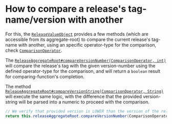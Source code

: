 # How to compare a release's tag-name/version with another

For this, the [`ReleaseValueObject`](https://github.com/aivruu/repo-viewer/blob/main/api/src/main/java/io/github/aivruu/repoviewer/release/domain/ReleaseValueObject.java) provides a few methods (which are accessible from its aggregate-root) to compare the
current release's tag-name with another, using an specific operator-type for the comparison, check [`ComparisonOperator`](https://github.com/aivruu/repo-viewer/blob/main/api/src/main/java/io/github/aivruu/repoviewer/release/domain/compare/ComparisonOperator.java).

The [`ReleaseAggregateRoot#compareVersionNumber(ComparisonOperator, int)`](https://github.com/aivruu/repo-viewer/blob/main/api/src/main/java/io/github/aivruu/repoviewer/release/domain/ReleaseAggregateRoot.java#L96) will compare the release's tag with the given version-number using
the defined operator-type for the comparison, and will return a `boolean` result for comparing-function's completion.

The method [`ReleaseAggregateRoot#compareVersionString(ComparisonOperator, String)`](https://github.com/aivruu/repo-viewer/blob/main/api/src/main/java/io/github/aivruu/repoviewer/release/domain/ReleaseAggregateRoot.java#L109) will execute the same logic, with the difference that the
provided version-string will be parsed into a numeric to proceed with the comparison.

```java
// We verify that provided version is LOWER than the version of the release that we're using for the comparison.
return this.releaseAggregateRoot.compareVersionNumber(ComparisonOperator.LESS, 347);
```

